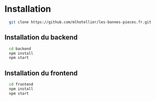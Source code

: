 # Installation

```bash
  git clone https://github.com/mlhotellier/les-bonnes-pieces.fr.git
```

## Installation du backend

```bash
  cd backend
  npm install
  npm start
```

## Installation du frontend

```bash
  cd frontend
  npm install
  npm start
```
